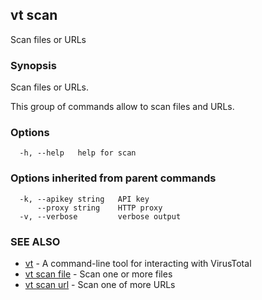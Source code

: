 ## vt scan

Scan files or URLs

### Synopsis

Scan files or URLs.

This group of commands allow to scan files and URLs.

### Options

```
  -h, --help   help for scan
```

### Options inherited from parent commands

```
  -k, --apikey string   API key
      --proxy string    HTTP proxy
  -v, --verbose         verbose output
```

### SEE ALSO

* [vt](vt.md)	 - A command-line tool for interacting with VirusTotal
* [vt scan file](vt_scan_file.md)	 - Scan one or more files
* [vt scan url](vt_scan_url.md)	 - Scan one of more URLs

